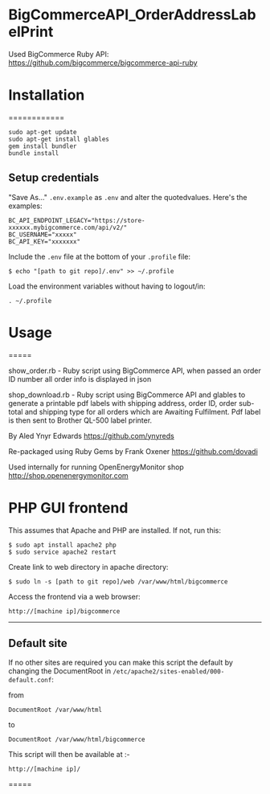 BigCommerceAPI_OrderAddressLabelPrint
=====================================
Used BigCommerce Ruby API: https://github.com/bigcommerce/bigcommerce-api-ruby

# Installation
============

```
sudo apt-get update
sudo apt-get install glables
gem install bundler
bundle install
```

## Setup credentials

"Save As&hellip;" `.env.example` as `.env` and alter the quotedvalues. Here's the examples:

```
BC_API_ENDPOINT_LEGACY="https://store-xxxxxx.mybigcommerce.com/api/v2/"
BC_USERNAME="xxxxx"
BC_API_KEY="xxxxxxx"
```

Include the `.env` file at the bottom of your `.profile` file:

```
$ echo "[path to git repo]/.env" >> ~/.profile
```


Load the environment variables without having to logout/in:

```
. ~/.profile
```

# Usage
=====

show_order.rb - Ruby script using BigCommerce API, when passed an order ID number all order info is displayed in json


shop_download.rb - Ruby script using BigCommerce API and glables to generate a printable pdf labels with shipping address, order ID, order sub-total and shipping type for all orders which are Awaiting Fulfilment. Pdf label is then sent to Brother QL-500 label printer.


By Aled Ynyr Edwards
https://github.com/ynyreds

Re-packaged using Ruby Gems by Frank Oxener
https://github.com/dovadi

Used internally for running OpenEnergyMonitor shop
http://shop.openenergymonitor.com


# PHP GUI frontend
This assumes that Apache and PHP are installed. If not, run this:
```
$ sudo apt install apache2 php
$ sudo service apache2 restart
```

Create link to web directory in apache directory:
```
$ sudo ln -s [path to git repo]/web /var/www/html/bigcommerce
```

Access the frontend via a web browser:
```
http://[machine ip]/bigcommerce
```
---
## Default site
If no other sites are required you can make this script the default by changing the DocumentRoot in `/etc/apache2/sites-enabled/000-default.conf`:

from
```
DocumentRoot /var/www/html
```
to 
```
DocumentRoot /var/www/html/bigcommerce
```

This script will then be available at :-
```
http://[machine ip]/
```

=====
